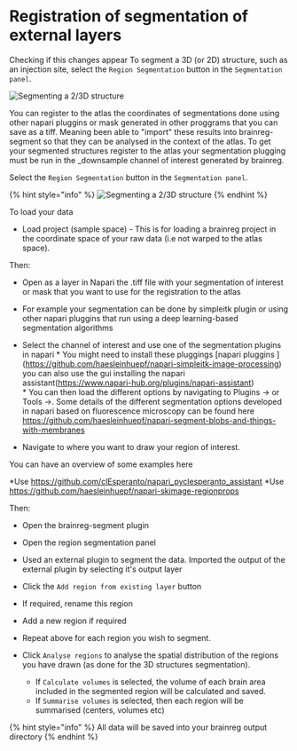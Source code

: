 # Registration of segmentation of external layers
Checking if this changes appear
To segment a 3D \(or 2D\) structure, such as an injection site, select the `Region Segmentation` button in the `Segmentation panel`.

![Segmenting a 2/3D structure](../../.gitbook/assets/region_seg%20%281%29.png)

You can register to the atlas the coordinates of segmentations done using other napari pluggins or mask generated in other proggrams that you can save as a tiff. Meaning been able to "import" these results into brainreg-segment so that they can be analysed in the context of the atlas. To get your segmented structures register to the atlas your segmentation plugging must be run in the _downsample channel of interest generated by brainreg. 

Select the `Region Segmentation` button in the `Segmentation panel`.

{% hint style="info" %}
![Segmenting a 2/3D structure](../../.gitbook/assets/region_seg%20%281%29.png)
{% endhint %}

To load your data

* Load project (sample space) - This is for loading a brainreg project in the coordinate space of your raw data (i.e not warped to the atlas space). 

Then: 
* Open as a layer in Napari the .tiff file  with your segmentation of interest or mask that you want to use for the registration to the atlas
* For example your segmentation can be done by simpleitk plugin or using other napari pluggins that run using a deep learning-based segmentation algorithms 

* Select the channel of interest and use one of the segmentation plugins in napari
        * You might need to install these pluggings  [napari pluggins ] (https://github.com/haesleinhuepf/napari-simpleitk-image-processing) you can also use the gui installing the napari assistant(https://www.napari-hub.org/plugins/napari-assistant)   
        * You can then load the different options by navigating to Plugins ->  or Tools ->.  Some details of the different segmentation options developed in napari based on fluorescence microscopy can be found here https://github.com/haesleinhuepf/napari-segment-blobs-and-things-with-membranes
* Navigate to where you want to draw your region of interest.

You can have an overview of some examples here 

*Use https://github.com/clEsperanto/napari_pyclesperanto_assistant
*Use https://github.com/haesleinhuepf/napari-skimage-regionprops

Then:
* Open the brainreg-segment plugin
* Open the region segmentation panel
* Used an external plugin to segment the data. Imported the output of the external plugin by selecting it's output layer
* Click the `Add region from existing layer` button
* If required, rename this region 


* Add a new region if required 
* Repeat above for each region you wish to segment.
* Click `Analyse regions` to analyse the spatial distribution of the regions you have drawn (as done for the 3D structures segmentation).
  * If `Calculate volumes` is selected, the volume of each brain area included in the segmented region will be calculated and saved.
  * If `Summarise volumes` is selected, then each region will be summarised \(centers, volumes etc\)

{% hint style="info" %}
All data will be saved into your brainreg output directory
{% endhint %}